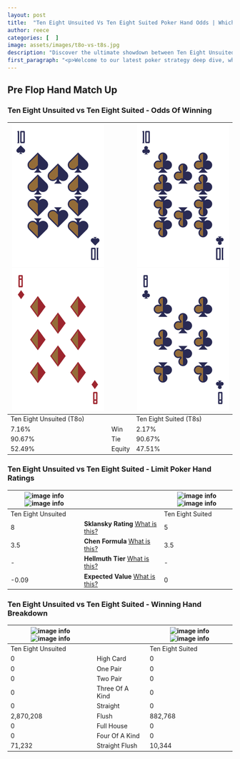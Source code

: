 ```yaml
---
layout: post
title:  "Ten Eight Unsuited Vs Ten Eight Suited Poker Hand Odds | Which Is The Better Hand In Poker? A Complete Guide"
author: reece
categories: [  ]
image: assets/images/t8o-vs-t8s.jpg
description: "Discover the ultimate showdown between Ten Eight Unsuited and Ten Eight Suited in poker! Uncover the odds, strategies, and scenarios where one hand triumphs over the other. Get ready to up your poker game with this thrilling analysis."
first_paragraph: "<p>Welcome to our latest poker strategy deep dive, where we're pitting two distinct hands against each other in a high-stakes showdown: Ten Eight Unsuited vs Ten Eight Suited.</p><p>In the dynamic world of poker, every decision counts, and knowing which hand holds the upper hand is key to your success at the table.</p><p>In this article, we'll dissect these two hands, explore the scenarios where one dominates the other, and equip you with the knowledge to make strategic choices that can tip the odds in your favor.</p><p>Get ready to unravel the intriguing dynamics of these poker hands and elevate your game to new heights.</p>"
---
```




[comment]: # (sp0)

## Pre Flop Hand Match Up

<div class="table hand-ratings" markdown="1"> 



### Ten Eight Unsuited vs Ten Eight Suited - Odds Of Winning


    
| ![image info](assets/images/hand1/t.png) ![image info](assets/images/hand1/8o.png) |  | ![image info](assets/images/hand2/t.png) ![image info](assets/images/hand2/8.png) |
| -------- | -------- | -------- |
| Ten Eight Unsuited (T8o) |  | Ten Eight Suited (T8s) |
| 7.16% | Win | 2.17% |
| 90.67% | Tie | 90.67% |
| 52.49% | Equity | 47.51% |




[comment]: # (sp1)



### Ten Eight Unsuited vs Ten Eight Suited - Limit Poker Hand Ratings


    
| ![image info](https://www.riverpairs.com/assets/images/hand1/t.png) ![image info](https://www.riverpairs.com/assets/images/hand1/8o.png) |  | ![image info](https://www.riverpairs.com/assets/images/hand2/t.png) ![image info](https://www.riverpairs.com/assets/images/hand2/8.png) |
| -------- | -------- | -------- |
| Ten Eight Unsuited |  | Ten Eight Suited |
| 8 | **Sklansky Rating** [What is this?](/sklansky-rating-explained) | 5 |
| 3.5 | **Chen Formula** [What is this?](/chen-formula-explained) | 3.5 |
| - | **Hellmuth Tier** [What is this?](/Hellmuth-tier-explained) | - |
| -0.09 | **Expected Value** [What is this?](/expected-value-explained) | 0 |




[comment]: # (sp2)



### Ten Eight Unsuited vs Ten Eight Suited - Winning Hand Breakdown


    
| ![image info](https://www.riverpairs.com/assets/images/hand1/t.png) ![image info](https://www.riverpairs.com/assets/images/hand1/8o.png) |  | ![image info](https://www.riverpairs.com/assets/images/hand2/t.png) ![image info](https://www.riverpairs.com/assets/images/hand2/8.png) |
| -------- | -------- | -------- |
| Ten Eight Unsuited |  | Ten Eight Suited |
| 0 | High Card | 0 |
| 0 | One Pair | 0 |
| 0 | Two Pair | 0 |
| 0 | Three Of A Kind | 0 |
| 0 | Straight | 0 |
| 2,870,208 | Flush | 882,768 |
| 0 | Full House | 0 |
| 0 | Four Of A Kind | 0 |
| 71,232 | Straight Flush | 10,344 |




[comment]: # (sp3)



</div>

[comment]: # (sp4)



[comment]: # (sp5)

